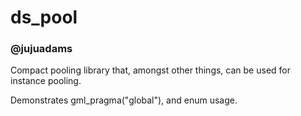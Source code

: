 # ds_pool
### @jujuadams
Compact pooling library that, amongst other things, can be used for instance pooling.

Demonstrates gml_pragma("global"), and enum usage.
